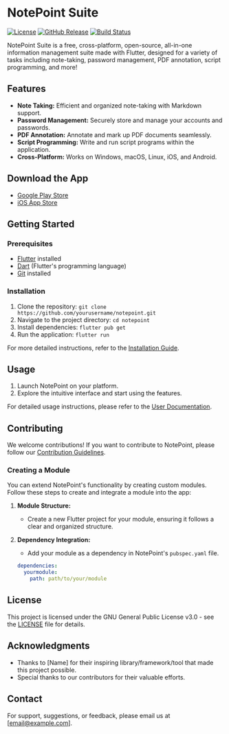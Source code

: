 # NotePoint Suite

[![License](https://img.shields.io/badge/license-GPL--3.0-blue.svg)](https://opensource.org/licenses/GPL-3.0)
[![GitHub Release](https://img.shields.io/github/v/release/noahchaney214/notepoint)](https://github.com/noahchaney214/notepoint/releases)
[![Build Status](https://travis-ci.org/yourusername/notepoint.svg?branch=master)](https://travis-ci.org/yourusername/notepoint)

NotePoint Suite is a free, cross-platform, open-source, all-in-one information management suite made with Flutter, designed for a variety of tasks including note-taking, password management, PDF annotation, script programming, and more!

## Features

- **Note Taking:** Efficient and organized note-taking with Markdown support.
- **Password Management:** Securely store and manage your accounts and passwords.
- **PDF Annotation:** Annotate and mark up PDF documents seamlessly.
- **Script Programming:** Write and run script programs within the application.
- **Cross-Platform:** Works on Windows, macOS, Linux, iOS, and Android.

## Download the App

- [Google Play Store](https://play.google.com/store/apps/details?id=com.yourusername.notepoint)
- [iOS App Store](https://apps.apple.com/us/app/notepoint/idyourappid)

## Getting Started

### Prerequisites

- [Flutter](https://flutter.dev/) installed
- [Dart](https://dart.dev/) (Flutter's programming language)
- [Git](https://git-scm.com/) installed

### Installation

1. Clone the repository: `git clone https://github.com/yourusername/notepoint.git`
2. Navigate to the project directory: `cd notepoint`
3. Install dependencies: `flutter pub get`
4. Run the application: `flutter run`

For more detailed instructions, refer to the [Installation Guide](docs/installation.md).

## Usage

1. Launch NotePoint on your platform.
2. Explore the intuitive interface and start using the features.

For detailed usage instructions, please refer to the [User Documentation](docs/user-guide.md).

## Contributing

We welcome contributions! If you want to contribute to NotePoint, please follow our [Contribution Guidelines](CONTRIBUTING.md).

### Creating a Module

You can extend NotePoint's functionality by creating custom modules. Follow these steps to create and integrate a module into the app:

1. **Module Structure:**
   - Create a new Flutter project for your module, ensuring it follows a clear and organized structure.

2. **Dependency Integration:**
   - Add your module as a dependency in NotePoint's `pubspec.yaml` file.

   ```yaml
   dependencies:
     yourmodule:
       path: path/to/your/module

## License

This project is licensed under the GNU General Public License v3.0 - see the [LICENSE](LICENSE) file for details.

## Acknowledgments

- Thanks to [Name] for their inspiring library/framework/tool that made this project possible.
- Special thanks to our contributors for their valuable efforts.

## Contact

For support, suggestions, or feedback, please email us at [email@example.com].

